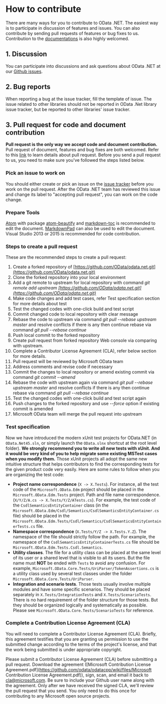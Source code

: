 # How to contribute

There are many ways for you to contribute to OData .NET. The easiest way is to participate in discussion of features and issues. You can also contribute by sending pull requests of features or bug fixes to us. Contribution to the [documentations](http://odata.github.io/odata.net/) is also highly welcomed.

## 1. Discussion

You can participate into discussions and ask questions about OData .NET at our [Github issues](https://github.com/OData/odata.net/issues).

## 2. Bug reports

When reporting a bug at the issue tracker, fill the template of issue. The issue related to other libraries should not be reported in OData .Net library issue tracker, but be reported to other libraries' issue tracker.

## 3. Pull request for code and document contribution

**Pull request is the only way we accept code and document contribution.** Pull request of document, features and bug fixes are both welcomed. Refer to this [link](https://help.github.com/articles/using-pull-requests/) to learn details about pull request. Before you send a pull request to us, you need to make sure you've followed the steps listed below.

### Pick an issue to work on

You should either create or pick an issue on the [issue tracker](https://github.com/OData/odata.net/issues) before you work on the pull request. After the OData .NET team has reviewed this issue and change its label to "accepting pull request", you can work on the code change.

### Prepare Tools

[Atom](https://atom.io/) with package [atom-beautify](https://atom.io/packages/atom-beautify) and [markdown-toc](https://atom.io/packages/markdown-toc) is recommended to edit the document. [MarkdownPad](http://www.markdownpad.com/) can also be used to edit the document.\
Visual Studio 2013 or 2015 is recommended for code contribution.

### Steps to create a pull request

These are the recommended steps to create a pull request:

1. Create a forked repository of [https://github.com/OData/odata.net.git](https://github.com/OData/odata.net.git)
2. Clone the forked repository into your local environment
3. Add a git remote to upstream for local repository with command _git remote add upstream [https://github.com/OData/odata.net.git](https://github.com/OData/odata.net.git)_
4. Make code changes and add test cases, refer Test specification section for more details about test
5. Test the changed codes with one-click build and test script
6. Commit changed code to local repository with clear message
7. Rebase the code to upstream via command _git pull --rebase upstream master_ and resolve conflicts if there is any then continue rebase via command _git pull --rebase continue_
8. Push local commit to the forked repository
9. Create pull request from forked repository Web console via comparing with upstream.
10. Complete a Contributor License Agreement (CLA), refer below section for more details.
11. Pull request will be reviewed by Microsoft OData team
12. Address comments and revise code if necessary
13. Commit the changes to local repository or amend existing commit via command _git commit --amend_
14. Rebase the code with upstream again via command _git pull --rebase upstream master_ and resolve conflicts if there is any then continue rebase via command _git pull --rebase continue_
15. Test the changed codes with one-click build and test script again
16. Push changes to the forked repository and use _--force_ option if existing commit is amended
17. Microsoft OData team will merge the pull request into upstream

### Test specification

Now we have introduced the modern xUnit test projects for OData.NET (in `OData.Net45.sln`, or simply launch the `OData.slnx` shortcut at the root level folder). **We strongly recommend you to write all new tests with xUnit. And it would be very kind of you to help migrate some existing MSTest cases when you modify them.** Those xUnit projects all adopt the same new intuitive structure that helps contributors to find the corresponding tests for the given product code very easily. Here are some rules to follow when you are organizing the test code:

- **Project name correspondence** (`X -> X.Tests`). For instance, all the test code of the `Microsoft.OData.Edm` project should be placed in the `Microsoft.OData.Edm.Tests` project. Path and file name correspondence. (`X/Y/Z/A.cs -> X.Tests/Y/Z/ATests.cs`). For example, the test code of the `CsdlSemanticsEntityContainer` class (in the `Microsoft.OData.Edm/Csdl/Semantics/CsdlSemanticsEntityContainer.cs` file) should be placed in the `Microsoft.OData.Edm.Tests/Csdl/Semantics/CsdlSemanticsEntityContainerTests.cs` file.
- **Namespace correspondence** (`X.Tests/Y/Z -> X.Tests.Y.Z`). The namespace of the file should strictly follow the path. For example, the namespace of the `CsdlSemanticsEntityContainerTests.cs` file should be `Microsoft.OData.Edm.Tests.Csdl.Semantics`.
- **Utility classes**. The file for a utility class can be placed at the same level of its user or a shared level that is visible to all its users. But the file name must **NOT** be ended with `Tests` to avoid any confusion. For example, `Microsoft.OData.Core.Tests/UriParser/TokenAssertions.cs` is a utility class used by several test classes under the folder `Microsoft.OData.Core.Tests/UriParser`.
- **Integration and scenario tests**. Those tests usually involve multiple modules and have some specific scenarios. They should be placed separately in `X.Tests/IntegrationTests` and `X.Tests/ScenarioTests`. There is no hard requirement of the folder structure for those tests. But they should be organized logically and systematically as possible. Please see `Microsoft.OData.Core.Tests/ScenarioTests` for reference.

### Complete a Contribution License Agreement (CLA)

You will need to complete a Contributor License Agreement (CLA). Briefly, this agreement testifies that you are granting us permission to use the submitted change according to the terms of the project's license, and that the work being submitted is under appropriate copyright.

Please submit a Contributor License Agreement (CLA) before submitting a pull request. Download the agreement ([Microsoft Contribution License Agreement.pdf](https://github.com/odata/odatacpp/wiki/files/Microsoft Contribution License Agreement.pdf)), sign, scan, and email it back to [cla@microsoft.com](mailto:cla@microsoft.com). Be sure to include your Github user name along with the agreement. Only after we have received the signed CLA, we'll review the pull request that you send. You only need to do this once for contributing to any Microsoft open source projects.
